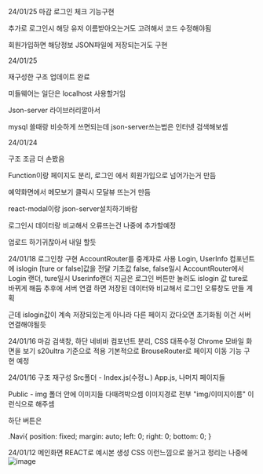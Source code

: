 24/01/25 마감 
로그인 체크 기능구현 

추가로 로그인시 해당 유저 이름받아오는거도 고려해서 코드 수정해야됨 

회원가입하면 해당정보 JSON파일에 저장되는거도 구현

24/01/25

재구성한 구조 업데이트 완료 

미들웨어는 일단은 localhost 사용할거임 

Json-server 라이브러리깔아서

mysql 쓸때랑 비슷하게 쓰면되는데 json-server쓰는법은 인터넷 검색해보셈 

24/01/24

구조 조금 더 손봤음 

Function이랑 페이지도 분리, 로그인 에서 회원가입으로 넘어가는거 만듬

예약화면에서 메모보기 클릭시 모달뷰 뜨는거 만듬 

react-modal이랑 json-server설치하기바람 

로그인시 데이터랑 비교해서 오류뜨는건 나중에 추가할예정 

업로드 하기귀찮아서 내일 할듯











24/01/18
로그인창 구현 AccountRouter를 중계자로 사용 
Login, UserInfo 컴포넌트에 islogin [ture or false]값을 전달 
기초값 false, false일시 AccountRouter에서 Login 랜더, ture일시 Userinfo랜더
지금은 로그인 버튼만 눌러도 islogin 값 ture로 바뀌게 해둠 추후에 서버 연결 하면 
저장된 데이터와 비교해서 로그인 오류창도 만들 계획 

근데 islogin값이 계속 저장되있는게 아니라 다른 페이지 갔다오면 초기화됨 
이건 서버 연결해야될듯


24/01/16 마감 
검색창, 하단 네비바 컴포넌트 분리, CSS 대폭수정
Chrome 모바일 화면을 보기 s20ultra 기준으로 적용 
기본적으로 BrouseRouter로 페이지 이동 기능 구현 예정 




24/01/16
구조 재구성 
Src폴더 - Index.js(수정ㄴ) App.js, 나머지 페이지들 

Public - img 폴더 안에 이미지들 다때려박으셈 이미지경로 전부 "img/이미지이름" 이런식으로 해주셈

하단 버튼은 

.Navi{
    position: fixed;
    margin: auto;
    left: 0;
    right: 0;
    bottom: 0;
}







24/01/12 
메인화면 REACT로 예시본 생성 
CSS 이런느낌으로 쓸거고 정리는 나중에 
![image](https://github.com/Pankgo/CarWasher/assets/147930457/66fe45f8-6a94-4832-a084-550349e67fe3)
